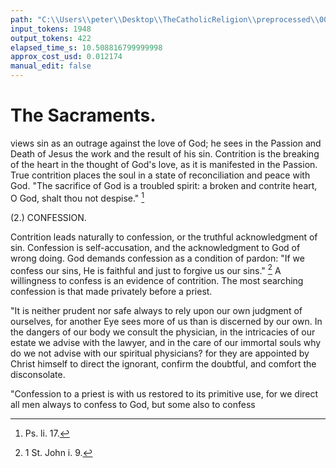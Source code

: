 ```yaml
---
path: "C:\\Users\\peter\\Desktop\\TheCatholicReligion\\preprocessed\\00313.jpg"
input_tokens: 1948
output_tokens: 422
elapsed_time_s: 10.508816799999998
approx_cost_usd: 0.012174
manual_edit: false
---
```

# The Sacraments.

views sin as an outrage against the love of
God; he sees in the Passion and Death of
Jesus the work and the result of his sin.
Contrition is the breaking of the heart in the
thought of God's love, as it is manifested in
the Passion. True contrition places the soul
in a state of reconciliation and peace with God.
"The sacrifice of God is a troubled spirit: a
broken and contrite heart, O God, shalt thou
not despise." [^1]

(2.) CONFESSION.

Contrition leads naturally to confession, or
the truthful acknowledgment of sin. Confession
is self-accusation, and the acknowledgment to
God of wrong doing. God demands confession
as a condition of pardon: "If we confess our
sins, He is faithful and just to forgive us our
sins." [^2] A willingness to confess is an evidence
of contrition. The most searching confession
is that made privately before a priest.

"It is neither prudent nor safe always to rely
upon our own judgment of ourselves, for another
Eye sees more of us than is discerned by our
own. In the dangers of our body we consult
the physician, in the intricacies of our estate
we advise with the lawyer, and in the care of
our immortal souls why do we not advise with
our spiritual physicians? for they are appointed
by Christ himself to direct the ignorant, confirm
the doubtful, and comfort the disconsolate.

"Confession to a priest is with us restored to
its primitive use, for we direct all men always
to confess to God, but some also to confess

[^1]: Ps. li. 17.
[^2]: 1 St. John i. 9.